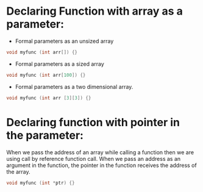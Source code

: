 # Declaring Function with array as a parameter:

- Formal parameters as an unsized array

```c
void myfunc (int arr[]) {}
```

- Formal parameters as a sized array

```c
void myfunc (int arr[100]) {}
```

- Formal parameters as a two dimensional array.

```c
void myfunc (int arr [3][3]) {}
```

# Declaring function with pointer in the parameter:

When we pass the address of an array while calling a function then we are using call by reference function call. When we pass an address as an argument in the function, the pointer in the function receives the address of the array.

```c
void myfunc (int *ptr) {}
```
